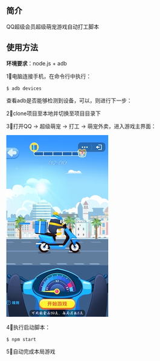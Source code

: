 ## 简介

QQ超级会员超级萌宠游戏自动打工脚本

## 使用方法

**环境要求**：node.js + adb

1⃣️电脑连接手机，在命令行中执行：

```shell
$ adb devices
```

查看adb是否能够检测到设备，可以，则进行下一步：

2⃣️clone项目至本地并切换至项目目录下

3⃣️打开QQ -> 超级萌宠 -> 打工 -> 萌宠外卖，进入游戏主界面：

![game-index](images/game-index.jpg)

4⃣️执行启动脚本：

```shell
$ npm start
```

5⃣️自动完成本局游戏
